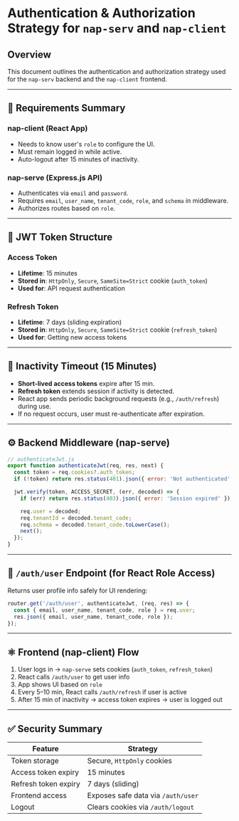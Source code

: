 
# Authentication & Authorization Strategy for `nap-serv` and `nap-client`

## Overview

This document outlines the authentication and authorization strategy used for the `nap-serv` backend and the `nap-client` frontend.

---

## 🔐 Requirements Summary

### nap-client (React App)
- Needs to know user's `role` to configure the UI.
- Must remain logged in while active.
- Auto-logout after 15 minutes of inactivity.

### nap-serve (Express.js API)
- Authenticates via `email` and `password`.
- Requires `email`, `user_name`, `tenant_code`, `role`, and `schema` in middleware.
- Authorizes routes based on `role`.

---

## 🧩 JWT Token Structure

### Access Token
- **Lifetime**: 15 minutes
- **Stored in**: `HttpOnly`, `Secure`, `SameSite=Strict` cookie (`auth_token`)
- **Used for**: API request authentication

### Refresh Token
- **Lifetime**: 7 days (sliding expiration)
- **Stored in**: `HttpOnly`, `Secure`, `SameSite=Strict` cookie (`refresh_token`)
- **Used for**: Getting new access tokens

---

## 🔄 Inactivity Timeout (15 Minutes)

- **Short-lived access tokens** expire after 15 min.
- **Refresh token** extends session if activity is detected.
- React app sends periodic background requests (e.g., `/auth/refresh`) during use.
- If no request occurs, user must re-authenticate after expiration.

---

## ⚙️ Backend Middleware (nap-serve)

```js
// authenticateJwt.js
export function authenticateJwt(req, res, next) {
  const token = req.cookies?.auth_token;
  if (!token) return res.status(401).json({ error: 'Not authenticated' });

  jwt.verify(token, ACCESS_SECRET, (err, decoded) => {
    if (err) return res.status(403).json({ error: 'Session expired' });

    req.user = decoded;
    req.tenantId = decoded.tenant_code;
    req.schema = decoded.tenant_code.toLowerCase();
    next();
  });
}
```

---

## 📩 `/auth/user` Endpoint (for React Role Access)

Returns user profile info safely for UI rendering:

```js
router.get('/auth/user', authenticateJwt, (req, res) => {
  const { email, user_name, tenant_code, role } = req.user;
  res.json({ email, user_name, tenant_code, role });
});
```

---

## ⚛️ Frontend (nap-client) Flow

1. User logs in → `nap-serve` sets cookies (`auth_token`, `refresh_token`)
2. React calls `/auth/user` to get user info
3. App shows UI based on `role`
4. Every 5–10 min, React calls `/auth/refresh` if user is active
5. After 15 min of inactivity → access token expires → user is logged out

---

## ✅ Security Summary

| Feature              | Strategy |
|----------------------|----------|
| Token storage        | Secure, `HttpOnly` cookies |
| Access token expiry  | 15 minutes |
| Refresh token expiry | 7 days (sliding) |
| Frontend access      | Exposes safe data via `/auth/user` |
| Logout               | Clears cookies via `/auth/logout` |
